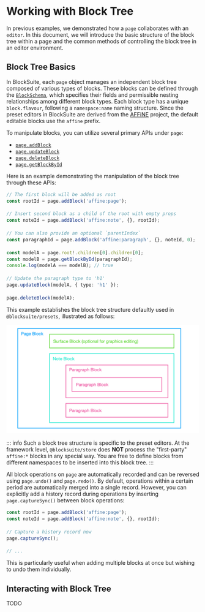 # Working with Block Tree

In previous examples, we demonstrated how a `page` collaborates with an `editor`. In this document, we will introduce the basic structure of the block tree within a page and the common methods of controlling the block tree in an editor environment.

## Block Tree Basics

In BlockSuite, each `page` object manages an independent block tree composed of various types of blocks. These blocks can be defined through the [`BlockSchema`](./block-schema.md), which specifies their fields and permissible nesting relationships among different block types. Each block type has a unique `block.flavour`, following a `namespace:name` naming structure. Since the preset editors in BlockSuite are derived from the [AFFiNE](https://github.com/toeverything/AFFiNE) project, the default editable blocks use the `affine` prefix.

To manipulate blocks, you can utilize several primary APIs under `page`:

- [`page.addBlock`](/api/@blocksuite/store/classes/Page.html#addblock)
- [`page.updateBlock`](/api/@blocksuite/store/classes/Page.html#updateblock)
- [`page.deleteBlock`](/api/@blocksuite/store/classes/Page.html#deleteblock)
- [`page.getBlockById`](/api/@blocksuite/store/classes/Page.html#getblockbyid)

Here is an example demonstrating the manipulation of the block tree through these APIs:

```ts
// The first block will be added as root
const rootId = page.addBlock('affine:page');

// Insert second block as a child of the root with empty props
const noteId = page.addBlock('affine:note', {}, rootId);

// You can also provide an optional `parentIndex`
const paragraphId = page.addBlock('affine:paragraph', {}, noteId, 0);

const modelA = page.root!.children[0].children[0];
const modelB = page.getBlockById(paragraphId);
console.log(modelA === modelB); // true

// Update the paragraph type to 'h1'
page.updateBlock(modelA, { type: 'h1' });

page.deleteBlock(modelA);
```

This example establishes the block tree structure defaultly used in `@blocksuite/presets`, illustrated as follows:

![block-nesting](./images/block-nesting.png)

::: info
Such a block tree structure is specific to the preset editors. At the framework level, `@blocksuite/store` does **NOT** process the "first-party" `affine:*` blocks in any special way. You are free to define blocks from different namespaces to be inserted into this block tree.
:::

All block operations on `page` are automatically recorded and can be reversed using `page.undo()` and `page.redo()`. By default, operations within a certain period are automatically merged into a single record. However, you can explicitly add a history record during operations by inserting `page.captureSync()` between block operations:

```ts
const rootId = page.addBlock('affine:page');
const noteId = page.addBlock('affine:note', {}, rootId);

// Capture a history record now
page.captureSync();

// ...
```

This is particularly useful when adding multiple blocks at once but wishing to undo them individually.

## Interacting with Block Tree

TODO
